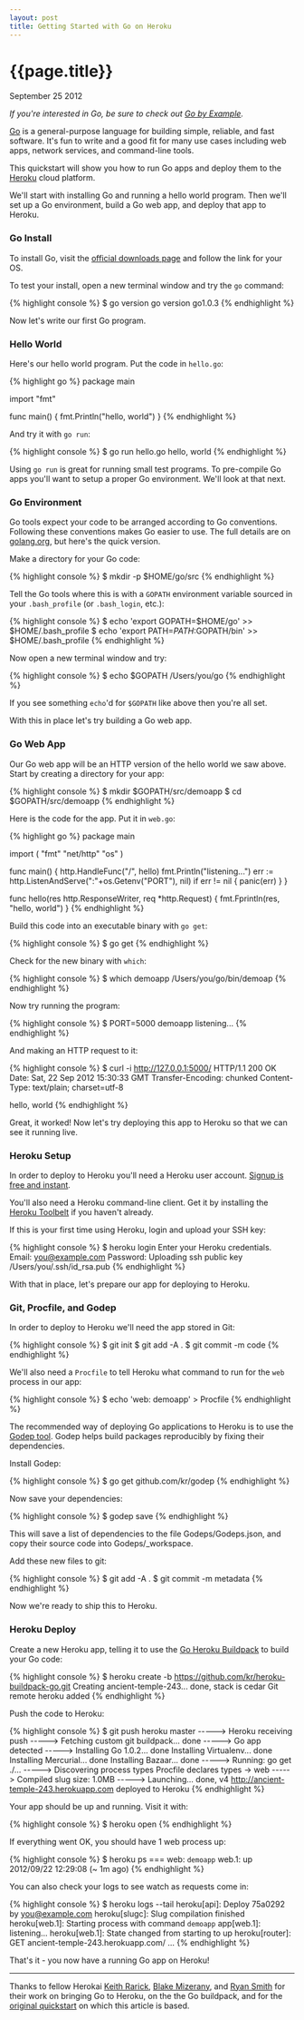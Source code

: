 ```yaml
---
layout: post
title: Getting Started with Go on Heroku
---
```


# {{page.title}}

<span class="meta">September 25 2012</span>

_If you're interested in Go, be sure to check out [Go by Example](https://gobyexample.com)._

[Go](http://golang.org/) is a general-purpose language for building
simple, reliable, and fast software. It's fun to write and a good
fit for many use cases including web apps, network services, and
command-line tools.

This quickstart will show you how to run Go apps and deploy them to
the [Heroku](http://www.heroku.com) cloud platform.

We'll start with installing Go and running a hello world program.
Then we'll set up a Go environment, build a Go web app, and deploy
that app to Heroku.


### Go Install

To install Go, visit the [official downloads page](http://code.google.com/p/go/downloads/list)
and follow the link for your OS.

To test your install, open a new terminal window and try the `go`
command:

{% highlight console %}
$ go version
go version go1.0.3
{% endhighlight %}

Now let's write our first Go program.


### Hello World

Here's our hello world program. Put the code in `hello.go`:

{% highlight go %}
package main

import "fmt"

func main() {
    fmt.Println("hello, world")
}
{% endhighlight %}

And try it with `go run`:

{% highlight console %}
$ go run hello.go
hello, world
{% endhighlight %}

Using `go run` is great for running small test programs. To
pre-compile Go apps you'll want to setup a proper Go environment.
We'll look at that next.


### Go Environment

Go tools expect your code to be arranged according to Go conventions.
Following these conventions makes Go easier to use. The full details
are on [golang.org](http://golang.org/doc/code.html), but here's the
quick version.

Make a directory for your Go code:

{% highlight console %}
$ mkdir -p $HOME/go/src
{% endhighlight %}

Tell the Go tools where this is with a `GOPATH` environment
variable sourced in your `.bash_profile` (or `.bash_login`, etc.):

{% highlight console %}
$ echo 'export GOPATH=$HOME/go' >> $HOME/.bash_profile
$ echo 'export PATH=$PATH:$GOPATH/bin'  >> $HOME/.bash_profile
{% endhighlight %}

Now open a new terminal window and try:

{% highlight console %}
$ echo $GOPATH
/Users/you/go
{% endhighlight %}

If you see something `echo`'d for `$GOPATH` like above then you're all
set.

With this in place let's try building a Go web app.


### Go Web App

Our Go web app will be an HTTP version of the hello world we saw
above. Start by creating a directory for your app:

{% highlight console %}
$ mkdir $GOPATH/src/demoapp
$ cd $GOPATH/src/demoapp
{% endhighlight %}

Here is the code for the app. Put it in `web.go`:

{% highlight go %}
package main

import (
    "fmt"
    "net/http"
    "os"
)

func main() {
    http.HandleFunc("/", hello)
    fmt.Println("listening...")
    err := http.ListenAndServe(":"+os.Getenv("PORT"), nil)
    if err != nil {
      panic(err)
    }
}

func hello(res http.ResponseWriter, req *http.Request) {
    fmt.Fprintln(res, "hello, world")
}
{% endhighlight %}

Build this code into an executable binary with `go get`:

{% highlight console %}
$ go get
{% endhighlight %}

Check for the new binary with `which`:

{% highlight console %}
$ which demoapp
/Users/you/go/bin/demoap
{% endhighlight %}

Now try running the program:

{% highlight console %}
$ PORT=5000 demoapp
listening...
{% endhighlight %}

And making an HTTP request to it:

{% highlight console %}
$ curl -i http://127.0.0.1:5000/
HTTP/1.1 200 OK
Date: Sat, 22 Sep 2012 15:30:33 GMT
Transfer-Encoding: chunked
Content-Type: text/plain; charset=utf-8

hello, world
{% endhighlight %}

Great, it worked! Now let's try deploying this app to Heroku so that
we can see it running live.


### Heroku Setup

In order to deploy to Heroku you'll need a Heroku user account.
[Signup is free and instant](https://api.heroku.com/signup).

You'll also need a Heroku command-line client. Get it by installing
the [Heroku Toolbelt](https://toolbelt.heroku.com/) if you haven't
already.

If this is your first time using Heroku, login and upload your
SSH key:

{% highlight console %}
$ heroku login
Enter your Heroku credentials.
Email: you@example.com
Password:
Uploading ssh public key /Users/you/.ssh/id_rsa.pub
{% endhighlight %}

With that in place, let's prepare our app for deploying to Heroku.

### Git, Procfile, and Godep

In order to deploy to Heroku we'll need the app stored in Git:

{% highlight console %}
$ git init
$ git add -A .
$ git commit -m code
{% endhighlight %}

We'll also need a `Procfile` to tell Heroku what command to run
for the `web` process in our app:

{% highlight console %}
$ echo 'web: demoapp' > Procfile
{% endhighlight %}

The recommended way of deploying Go applications to Heroku is to use the
[Godep tool](https://github.com/kr/godep). Godep helps build packages reproducibly by fixing their dependencies. 

Install Godep:

{% highlight console %}
$ go get github.com/kr/godep
{% endhighlight %}

Now save your dependencies:

{% highlight console %}
$ godep save 
{% endhighlight %}

This will save a list of dependencies to the file Godeps/Godeps.json, and copy their source code into Godeps/_workspace. 

Add these new files to git:

{% highlight console %}
$ git add -A .
$ git commit -m metadata
{% endhighlight %}

Now we're ready to ship this to Heroku.


### Heroku Deploy

Create a new Heroku app, telling it to use the [Go Heroku Buildpack](https://github.com/kr/heroku-buildpack-go.git)
to build your Go code:

{% highlight console %}
$ heroku create -b https://github.com/kr/heroku-buildpack-go.git
Creating ancient-temple-243... done, stack is cedar
Git remote heroku added
{% endhighlight %}

Push the code to Heroku:

{% highlight console %}
$ git push heroku master
-----> Heroku receiving push
-----> Fetching custom git buildpack... done
-----> Go app detected
-----> Installing Go 1.0.2... done
       Installing Virtualenv... done
       Installing Mercurial... done
       Installing Bazaar... done
-----> Running: go get ./...
-----> Discovering process types
       Procfile declares types -> web
-----> Compiled slug size: 1.0MB
-----> Launching... done, v4
       http://ancient-temple-243.herokuapp.com deployed to Heroku
{% endhighlight %}

Your app should be up and running. Visit it with:

{% highlight console %}
$ heroku open
{% endhighlight %}

If everything went OK, you should have 1 web process up:

{% highlight console %}
$ heroku ps
=== web: `demoapp`
web.1: up 2012/09/22 12:29:08 (~ 1m ago)
{% endhighlight %}

You can also check your logs to see watch as requests come in:

{% highlight console %}
$ heroku logs --tail
heroku[api]: Deploy 75a0292 by you@example.com
heroku[slugc]: Slug compilation finished
heroku[web.1]: Starting process with command `demoapp`
app[web.1]: listening...
heroku[web.1]: State changed from starting to up
heroku[router]: GET ancient-temple-243.herokuapp.com/ ...
{% endhighlight %}

That's it - you now have a running Go app on Heroku!

-----

Thanks to fellow Herokai [Keith Rarick](http://xph.us/), [Blake Mizerany](https://github.com/bmizerany),
and [Ryan Smith](http://ryandotsmith.heroku.com/) for
their work on bringing Go to Heroku, on the the Go
buildpack, and for the [original quickstart](https://gist.github.com/299535bbf56bf3016cba)
on which this article is based.
